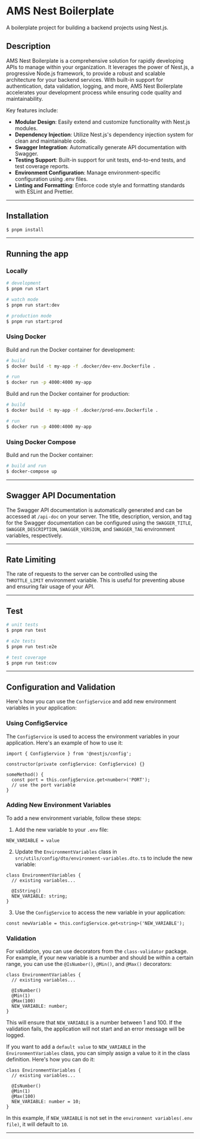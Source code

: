 # AMS Nest Boilerplate

A boilerplate project for building a backend projects using Nest.js.

## Description

AMS Nest Boilerplate is a comprehensive solution for rapidly developing APIs to manage within your organization. It leverages the power of Nest.js, a progressive Node.js framework, to provide a robust and scalable architecture for your backend services. With built-in support for authentication, data validation, logging, and more, AMS Nest Boilerplate accelerates your development process while ensuring code quality and maintainability.

Key features include:

- **Modular Design**: Easily extend and customize functionality with Nest.js modules.
- **Dependency Injection**: Utilize Nest.js's dependency injection system for clean and maintainable code.
- **Swagger Integration**: Automatically generate API documentation with Swagger.
- **Testing Support**: Built-in support for unit tests, end-to-end tests, and test coverage reports.
- **Environment Configuration**: Manage environment-specific configuration using .env files.
- **Linting and Formatting**: Enforce code style and formatting standards with ESLint and Prettier.

---
## Installation

```bash
$ pnpm install
```

---
## Running the app

### Locally

```bash
# development
$ pnpm run start

# watch mode
$ pnpm run start:dev

# production mode
$ pnpm run start:prod
```
### Using Docker
Build and run the Docker container for development:

```bash
# build
$ docker build -t my-app -f .docker/dev-env.Dockerfile .

# run
$ docker run -p 4000:4000 my-app
```

Build and run the Docker container for production:

```bash
# build
$ docker build -t my-app -f .docker/prod-env.Dockerfile .

# run
$ docker run -p 4000:4000 my-app
```

### Using Docker Compose
Build and run the Docker container:
```bash
# build and run
$ docker-compose up
```

--- 
## Swagger API Documentation
The Swagger API documentation is automatically generated and can be accessed at `/api-doc` on your server. The title, description, version, and tag for the Swagger documentation can be configured using the `SWAGGER_TITLE`, `SWAGGER_DESCRIPTION`, `SWAGGER_VERSION`, and `SWAGGER_TAG` environment variables, respectively.

---
## Rate Limiting
The rate of requests to the server can be controlled using the `THROTTLE_LIMIT` environment variable. This is useful for preventing abuse and ensuring fair usage of your API.

---
## Test

```bash
# unit tests
$ pnpm run test

# e2e tests
$ pnpm run test:e2e

# test coverage
$ pnpm run test:cov
```
---
## Configuration and Validation

Here's how you can use the `ConfigService` and add new environment variables in your application:

### Using ConfigService

The `ConfigService` is used to access the environment variables in your application. Here's an example of how to use it:
```
import { ConfigService } from '@nestjs/config';

constructor(private configService: ConfigService) {}

someMethod() {
  const port = this.configService.get<number>('PORT');
  // use the port variable
}
```

### Adding New Environment Variables

To add a new environment variable, follow these steps:
1. Add the new variable to your `.env` file:
```
NEW_VARIABLE = value
```

2. Update the `EnvironmentVariables` class in `src/utils/config/dto/environment-variables.dto.t`s to include the new variable:
```
class EnvironmentVariables {
  // existing variables...

  @IsString()
  NEW_VARIABLE: string;
}
```

3. Use the `ConfigService` to access the new variable in your application:

```
const newVariable = this.configService.get<string>('NEW_VARIABLE');
```

### Validation
For validation, you can use decorators from the `class-validator` package. For example, if your new variable is a number and should be within a certain range, you can use the `@IsNumber()`, `@Min()`, and `@Max()` decorators:

```
class EnvironmentVariables {
  // existing variables...

  @IsNumber()
  @Min(1)
  @Max(100)
  NEW_VARIABLE: number;
}
```

This will ensure that `NEW_VARIABLE` is a number between 1 and 100. If the validation fails, the application will not start and an error message will be logged.

If you want to add a `default value` to `NEW_VARIABLE` in the `EnvironmentVariables` class, you can simply assign a value to it in the class definition. Here's how you can do it:

```
class EnvironmentVariables {
  // existing variables...

  @IsNumber()
  @Min(1)
  @Max(100)
  NEW_VARIABLE: number = 10;
}
```

In this example, if `NEW_VARIABLE` is not set in the `environment variables(.env file)`, it will default to `10`.

---